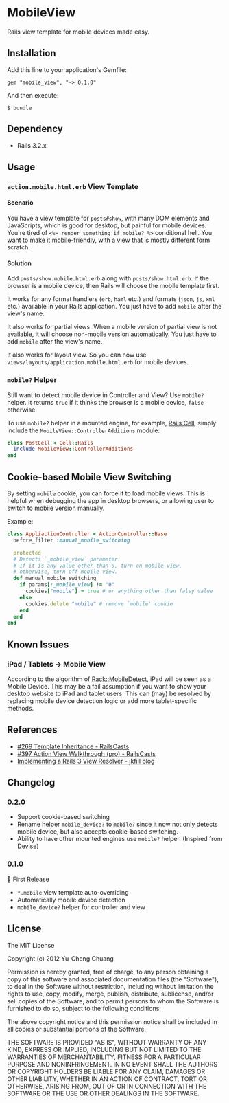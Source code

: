 # MobileView

Rails view template for mobile devices made easy.

## Installation

Add this line to your application's Gemfile:

    gem "mobile_view", "~> 0.1.0"

And then execute:

    $ bundle

## Dependency

  * Rails 3.2.x

## Usage

### `action.mobile.html.erb` View Template

#### Scenario

You have a view template for `posts#show`, with many DOM elements and JavaScripts, which is good for desktop, but painful for mobile devices. You're tired of `<%= render_something if mobile? %>` conditional hell. You want to make it mobile-friendly, with a view that is mostly different form scratch.

#### Solution

Add `posts/show.mobile.html.erb` along with `posts/show.html.erb`. If the browser is a mobile device, then Rails will choose the mobile template first.

It works for any format handlers (`erb`, `haml` etc.) and formats (`json`, `js`, `xml` etc.) available in your Rails application. You just have to add `mobile` after the view's name.

It also works for partial views. When a mobile version of partial view is not available, it will choose non-mobile version automatically. You just have to add `mobile` after the view's name.

It also works for layout view. So you can now use `views/layouts/application.mobile.html.erb` for mobile devices.

### `mobile?` Helper

Still want to detect mobile device in Controller and View? Use `mobile?` helper. It returns `true` if it thinks the browser is a mobile device, `false` otherwise.

To use `mobile?` helper in a mounted engine, for example, [Rails Cell](https://github.com/apotonick/cells), simply include the `MobileView::ControllerAdditions` module:

```ruby
class PostCell < Cell::Rails
  include MobileView::ControllerAdditions
end
```

## Cookie-based Mobile View Switching

By setting `mobile` cookie, you can force it to load mobile views. This is helpful when debugging the app in desktop browsers, or allowing user to switch to mobile version manually.

Example:

```ruby
class AppliactionController < ActionController::Base
  before_filter :manual_mobile_switching

  protected
  # Detects `_mobile_view` parameter.
  # If it is any value other than 0, turn on mobile view,
  # otherwise, turn off mobile view.
  def manual_mobile_switching
    if params[:_mobile_view] != "0"
      cookies["mobile"] = true # or anything other than falsy value
    else
      cookies.delete "mobile" # remove `mobile' cookie
    end
  end
end
```

## Known Issues

### iPad / Tablets → Mobile View

According to the algorithm of [Rack::MobileDetect](https://github.com/talison/rack-mobile-detect/), iPad will be seen as a Mobile Device. This may be a fail assumption if you want to show your desktop website to iPad and tablet users. This can (may) be resolved by replacing mobile device detection logic or add more tablet-specific methods.

## References

* [#269 Template Inheritance - RailsCasts](http://railscasts.com/episodes/269-template-inheritance)
* [#397 Action View Walkthrough (pro) - RailsCasts](http://railscasts.com/episodes/397-action-view-walkthrough)
* [Implementing a Rails 3 View Resolver - jkfill blog](http://jkfill.com/2011/03/11/implementing-a-rails-3-view-resolver/)

## Changelog

### 0.2.0

* Support cookie-based switching
* Rename helper `mobile_device?` to `mobile?` since it now not only detects mobile device, but also accepts cookie-based switching.
* Ability to have other mounted engines use `mobile?` helper. (Inspired from [Devise](https://github.com/plataformatec/devise/blob/v2.1.2/lib/devise/controllers/helpers.rb))

### 0.1.0

:birthday: First Release

* `*.mobile` view template auto-overriding
* Automatically mobile device detection
* `mobile_device?` helper for controller and view

## License

The MIT License

Copyright (c) 2012 Yu-Cheng Chuang

Permission is hereby granted, free of charge, to any person obtaining a copy of this software and associated documentation files (the "Software"), to deal in the Software without restriction, including without limitation the rights to use, copy, modify, merge, publish, distribute, sublicense, and/or sell copies of the Software, and to permit persons to whom the Software is furnished to do so, subject to the following conditions:

The above copyright notice and this permission notice shall be included in all copies or substantial portions of the Software.

THE SOFTWARE IS PROVIDED "AS IS", WITHOUT WARRANTY OF ANY KIND, EXPRESS OR IMPLIED, INCLUDING BUT NOT LIMITED TO THE WARRANTIES OF MERCHANTABILITY, FITNESS FOR A PARTICULAR PURPOSE AND NONINFRINGEMENT. IN NO EVENT SHALL THE AUTHORS OR COPYRIGHT HOLDERS BE LIABLE FOR ANY CLAIM, DAMAGES OR OTHER LIABILITY, WHETHER IN AN ACTION OF CONTRACT, TORT OR OTHERWISE, ARISING FROM, OUT OF OR IN CONNECTION WITH THE SOFTWARE OR THE USE OR OTHER DEALINGS IN THE SOFTWARE.